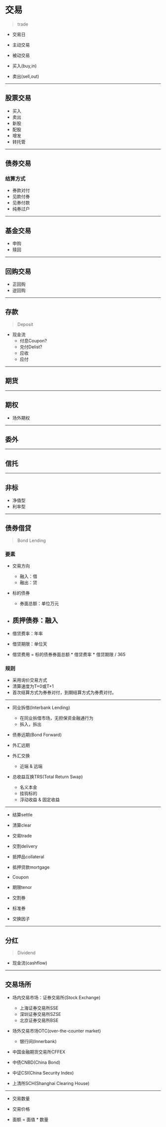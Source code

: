 # 交易
> trade



- 交易日


- 主动交易
- 被动交易

- 买入(buy,in)
- 卖出(sell,out)

---
## 股票交易


- 买入
- 卖出
- 新股
- 配股
- 增发
- 转托管

---
## 债券交易

### 结算方式
- 券款对付
- 见款付券
- 见券付款
- 纯券过户
---
## 基金交易

- 申购
- 赎回

---
## 回购交易

- 正回购
- 逆回购

---
## 存款
> Deposit



- 现金流
    - 付息Coupon?
    - 兑付Delist?
    - 应收
    - 应付

---
## 期货


---
## 期权
- 场外期权
---
## 委外

---

## 信托

---
## 非标

- 净值型
- 利率型

---
## 债券借贷
> Bond Lending






### 要素
- 交易方向
    - 融入：借
    - 融出：贷
- 标的债券
    - 券面总额：单位万元
- 质押债券：融入
    -

- 借贷费率：年率
- 借贷期限：单位天
- 借贷费用 = 标的债券券面总额 * 借贷费率 * 借贷期限 / 365




### 规则
- 采用询价交易方式
- 清算速度为T+0或T+1
- 首次结算方式为券券对付，到期结算方式为券费对付。

---

- 同业拆借(Interbank Lending)
    - 在同业拆借市场，无担保资金融通行为
    - 拆入，拆出





- 债券远期(Bond Forward)




- 外汇远期
- 外汇交换
    - 近端 & 远端




- 总收益互换TRS(Total Return Swap)
    - 名义本金
    - 挂钩标的
    - 浮动收益 & 固定收益

---


- 结算settle
- 清算clear


- 交易trade
- 交割delivery

- 抵押品collateral
- 抵押贷款mortgage

- Coupon
- 期限tenor


- 交割券
- 标准券
- 交换因子

---
## 分红
> Dividend

- 现金流(cashflow)

---
## 交易场所
- 场内交易市场：证券交易所(Stock Exchange)
    - 上海证券交易所SSE
    - 深圳证券交易所SZSE
    - 北京证券交易所BSE
- 场外交易市场OTC(over-the-counter market)
    - 银行间(Innerbank)




- 中国金融期货交易所CFFEX



- 中债CNBD(China Bond)
- 中证CSI(China Security Index)
- 上清所SCH(Shanghai Clearing House)


---


- 交易数量
- 交易价格

- 面额 = 面值 * 数量
